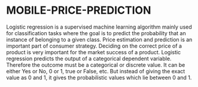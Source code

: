 # MOBILE-PRICE-PREDICTION

Logistic regression is a supervised machine learning algorithm mainly used for classification tasks where the goal is to predict the probability that an instance of belonging to a given class.
Price estimation and prediction is an important part of consumer strategy.
Deciding on the correct price of a product is very important for the market success of a product.
Logistic regression predicts the output of a categorical dependent variable.
Therefore the outcome must be a categorical or discrete value. It can be either Yes or No, 0 or 1, true or False, etc.
But instead of giving the exact value as 0 and 1, it gives the probabilistic values which lie between 0 and 1.

